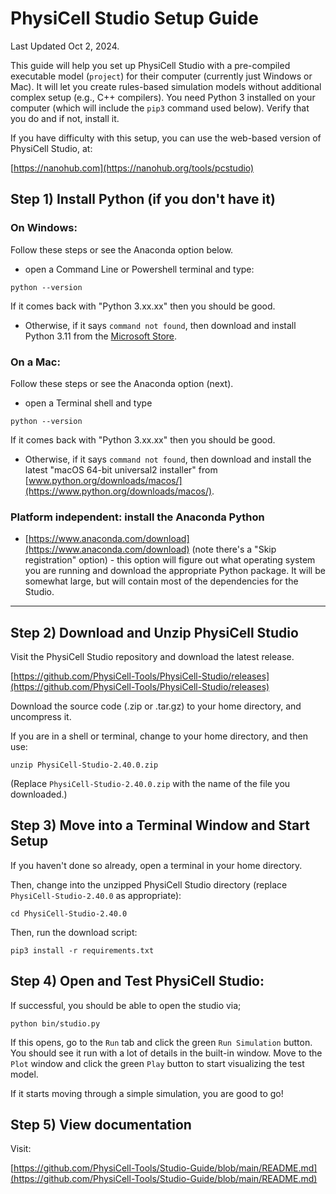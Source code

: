 # PhysiCell Studio Setup Guide 
Last Updated Oct 2, 2024. 

This guide will help you set up PhysiCell Studio  with a pre-compiled  executable model (`project`) for their computer (currently just Windows or Mac). 
It will let you create rules-based simulation models without additional complex setup (e.g., C++ compilers). You need Python 3 installed on your computer (which will include the `pip3` command used below). Verify that you do and if not, install it. 

If you have difficulty with this setup, you can use the web-based version of PhysiCell Studio, at: 

[https://nanohub.com](https://nanohub.org/tools/pcstudio)


## Step 1) Install Python (if you don't have it)

### On Windows:
Follow these steps or see the Anaconda option below.

* open a Command Line or Powershell terminal and type:

```python --version```

If it comes back with "Python 3.xx.xx" then you should be good.
 
* Otherwise, if it says `command not found`, then download and install Python 3.11 from the [Microsoft Store](https://apps.microsoft.com/search?query=python&hl=en-us&gl=US).

### On a Mac:
Follow these steps or see the Anaconda option (next).

* open a Terminal shell and type

```python --version```

If it comes back with "Python 3.xx.xx" then you should be good.

* Otherwise, if it says `command not found`, then download and install the latest "macOS 64-bit universal2 installer" from [www.python.org/downloads/macos/](https://www.python.org/downloads/macos/).

### Platform independent: install the Anaconda Python

* [https://www.anaconda.com/download](https://www.anaconda.com/download) (note there's a "Skip registration" option) - this option will figure out what operating system you are running and download the appropriate Python package. It will be somewhat large, but will contain most of the dependencies for the Studio.

---
## Step 2) Download and Unzip PhysiCell Studio 
Visit the PhysiCell Studio repository and download the latest release. 

[https://github.com/PhysiCell-Tools/PhysiCell-Studio/releases](https://github.com/PhysiCell-Tools/PhysiCell-Studio/releases)

Download the source code (.zip or .tar.gz) to your home directory, and uncompress it. 

If you are in a shell or terminal, change to your home directory, and then use: 

```unzip PhysiCell-Studio-2.40.0.zip```

(Replace `PhysiCell-Studio-2.40.0.zip` with the name of the file you downloaded.) 

## Step 3) Move into a Terminal Window and Start Setup 
If you haven't done so already, open a terminal in your home directory. 

Then, change into the unzipped PhysiCell Studio directory (replace `PhysiCell-Studio-2.40.0` as appropriate): 

```cd PhysiCell-Studio-2.40.0```

Then, run the download script: 

```pip3 install -r requirements.txt```

## Step 4) Open and Test PhysiCell Studio: 
If successful, you should be able to open the studio via; 

```python bin/studio.py```

If this opens, go to the `Run` tab and click the green `Run Simulation` button. You should see it run with a lot of details in the built-in window. Move to the `Plot` window and click the green `Play` button to start visualizing the test model.

If it starts moving through a simple simulation, you are good to go! 

## Step 5) View documentation
Visit: 

[https://github.com/PhysiCell-Tools/Studio-Guide/blob/main/README.md](https://github.com/PhysiCell-Tools/Studio-Guide/blob/main/README.md) 



